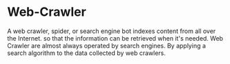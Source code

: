 # Web-Crawler
A web crawler, spider, or search engine bot indexes content from all over the Internet. so that the information can be retrieved when it's needed. Web Crawler are almost always operated by search engines. By applying a search algorithm to the data collected by web crawlers.

